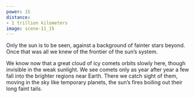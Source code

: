 ```yaml
---
power: 15
distance:
- 1 trillion kilometers
image: scene-11_15
---
```

Only the sun is to be seen, against a background of fainter stars beyond. Once that was all we knew of the frontier of the sun’s system.

We know now that a great cloud of icy comets orbits slowly here, though invisible in the weak sunlight. We see comets only as year after year a few fall into the brighter regions near Earth. There we catch sight of them, moving in the sky like temporary planets, the sun’s fires boiling out their long faint tails.
